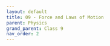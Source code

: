 ```yaml
---
layout: default
title: 09 - Force and Laws of Motion
parent: Physics
grand_parent: Class 9
nav_order: 2
---
```


